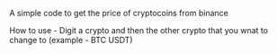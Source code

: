 A simple code to get the price of cryptocoins from binance

How to use - Digit a crypto and then the other crypto that you wnat to change to 
(example - BTC USDT)
